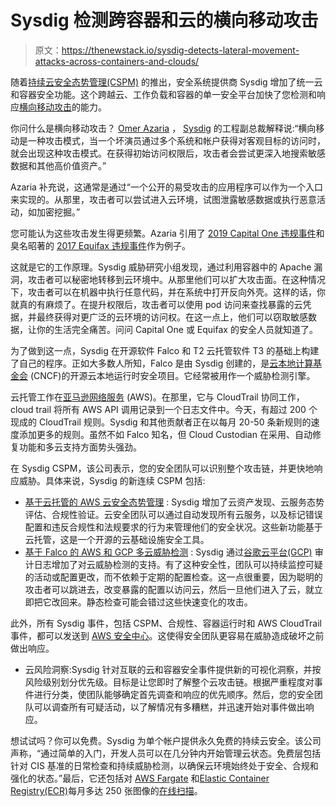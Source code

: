 # Sysdig 检测跨容器和云的横向移动攻击

> 原文：<https://thenewstack.io/sysdig-detects-lateral-movement-attacks-across-containers-and-clouds/>

随着[持续云安全态势管理(CSPM)](https://sysdig.com/products/secure/cspm-cloud-security-posture-management/) 的推出，安全系统提供商 Sysdig 增加了统一云和容器安全功能。这个跨越云、工作负载和容器的单一安全平台加快了您检测和响应[横向移动攻击](https://attack.mitre.org/tactics/TA0008/)的能力。

你问什么是横向移动攻击？ [Omer Azaria](https://www.linkedin.com/in/omer-azaria/) ， [Sysdig](https://sysdig.com/) 的工程副总裁解释说:“横向移动是一种攻击模式，当一个坏演员通过多个系统和帐户获得对客观目标的访问时，就会出现这种攻击模式。在获得初始访问权限后，攻击者会尝试更深入地搜索敏感数据和其他高价值资产。”

Azaria 补充说，这通常是通过“一个公开的易受攻击的应用程序可以作为一个入口来实现的。从那里，攻击者可以尝试进入云环境，试图泄露敏感数据或执行恶意活动，如加密挖掘。”

您可能认为这些攻击发生得更频繁。Azaria 引用了 [2019 Capital One 违规事件](https://krebsonsecurity.com/2019/08/what-we-can-learn-from-the-capital-one-hack/)和臭名昭著的 [2017 Equifax 违规事件](https://www.csoonline.com/article/3444488/equifax-data-breach-faq-what-happened-who-was-affected-what-was-the-impact.html)作为例子。

这就是它的工作原理。Sysdig 威胁研究小组发现，通过利用容器中的 Apache 漏洞，攻击者可以秘密地转移到云环境中。从那里他们可以扩大攻击面。在这种情况下，攻击者可以在机器中执行任意代码，并在系统中打开反向外壳。这样的话，你就真的有麻烦了。在提升权限后，攻击者可以使用 pod 访问来查找暴露的云凭据，并最终获得对更广泛的云环境的访问权。在这一点上，他们可以窃取敏感数据，让你的生活完全痛苦。问问 Capital One 或 Equifax 的安全人员就知道了。

为了做到这一点，Sysdig 在开源软件 Falco 和 T2 云托管软件 T3 的基础上构建了自己的程序。正如大多数人所知，Falco 是由 Sysdig 创建的，是[云本地计算基金会](https://cncf.io/?utm_content=inline-mention) (CNCF)的开源云本地运行时安全项目。它经常被用作一个威胁检测引擎。

云托管工作在[亚马逊网络服务](https://aws.amazon.com/?utm_content=inline-mention) (AWS)。在那里，它与 CloudTrail 协同工作，cloud trail 将所有 AWS API 调用记录到一个日志文件中。今天，有超过 200 个现成的 CloudTrail 规则。Sysdig 和其他贡献者正在以每月 20-50 条新规则的速度添加更多的规则。虽然不如 Falco 知名，但 Cloud Custodian 在采用、自动修复功能和多云支持方面势头强劲。

在 Sysdig CSPM，该公司表示，您的安全团队可以识别整个攻击链，并更快地响应威胁。具体来说，Sysdig 的新连续 CSPM 包括:

*   [基于云托管的 AWS 云安全态势管理](https://sysdig.com/opensource/cloud-custodian/) : Sysdig 增加了云资产发现、云服务态势评估、合规性验证。云安全团队可以通过自动发现所有云服务，以及标记错误配置和违反合规性和法规要求的行为来管理他们的安全状况。这些新功能基于云托管，这是一个开源的云基础设施安全工具。
*   [基于 Falco 的 AWS 和 GCP 多云威胁检测](https://sysdig.com/press-releases/sysdig-adds-unified-threat-detection-across-containers-and-cloud-to-combat-new-lateral-movement/) : Sysdig 通过[谷歌云平台(GCP)](https://cloud.google.com/) 审计日志增加了对云威胁检测的支持。有了这种安全性，团队可以持续监控可疑的活动或配置更改，而不依赖于定期的配置检查。这一点很重要，因为聪明的攻击者可以跳进去，改变暴露的配置以访问云，然后一旦他们进入了云，就立即把它改回来。静态检查可能会错过这些快速变化的攻击。

此外，所有 Sysdig 事件，包括 CSPM、合规性、容器运行时和 AWS CloudTrail 事件，都可以发送到 [AWS 安全中心](https://aws.amazon.com/security-hub/)。这使得安全团队更容易在威胁造成破坏之前做出响应。

*   云风险洞察:Sysdig 针对互联的云和容器安全事件提供新的可视化洞察，并按风险级别划分优先级。目标是让您即时了解整个云攻击链。根据严重程度对事件进行分类，使团队能够确定首先调查和响应的优先顺序。然后，您的安全团队可以调查所有可疑活动，以了解情况有多糟糕，并迅速开始对事件做出响应。

想试试吗？你可以免费。Sysdig 为单个帐户提供永久免费的持续云安全。该公司声称，“通过简单的入门，开发人员可以在几分钟内开始管理云状态。免费层包括针对 CIS 基准的日常检查和持续威胁检测，以确保云环境始终处于安全、合规和强化的状态。”最后，它还包括对 [AWS Fargate](https://aws.amazon.com/fargate/) 和[Elastic Container Registry(ECR)](https://aws.amazon.com/ecr/)每月多达 250 张图像的[在线扫描](https://sysdig.com/products/secure/image-scanning/)。

<svg xmlns:xlink="http://www.w3.org/1999/xlink" viewBox="0 0 68 31" version="1.1"><title>Group</title> <desc>Created with Sketch.</desc></svg>